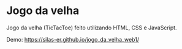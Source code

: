 # Jogo da velha

Jogo da velha (TicTacToe) feito utilizando HTML, CSS e JavaScript.

Demo: https://silas-er.github.io/jogo_da_velha_web1/